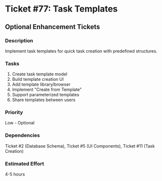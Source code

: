 # Ticket #77: Task Templates

## Optional Enhancement Tickets

### Description
Implement task templates for quick task creation with predefined structures.

### Tasks
1) Create task template model  
2) Build template creation UI  
3) Add template library/browser  
4) Implement "Create from Template"  
5) Support parameterized templates  
6) Share templates between users  

### Priority
Low - Optional

### Dependencies
Ticket #2 (Database Schema), Ticket #5 (UI Components), Ticket #11 (Task Creation)

### Estimated Effort
4-5 hours
